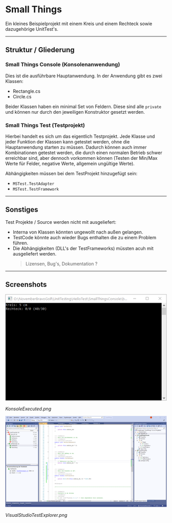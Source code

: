 # Small Things

Ein kleines Beispielprojekt mit einem Kreis und einem Rechteck sowie dazugehörige UnitTest's.

---

## Struktur / Gliederung

### Small Things Console (Konsolenanwendung)

Dies ist die ausführbare Hauptanwendung. In der Anwendung gibt es zwei Klassen:

- Rectangle.cs
- Circle.cs

Beider Klassen haben ein minimal Set von Feldern. Diese sind alle `private` und können
nur durch den jeweiligen Konstruktor gesetzt werden.

### Small Things Test (Testprojekt)

Hierbei handelt es sich um das eigentlich Testprojekt. Jede Klasse und jeder Funktion
der Klassen kann getestet werden, ohne die Hauptanwendung starten zu müssen. Dadurch
können auch immer Kombinationen getestet werden, die durch einen normalen Betrieb schwer
erreichbar sind, aber dennoch vorkommen können (Testen der Min/Max Werte für Felder,
negative Werte, allgemein ungültige Werte).

Abhängigkeiten müssen bei dem TestProjekt hinzugefügt sein:

- `MSTest.TestAdapter`
- `MSTest.TestFramework`

---

## Sonstiges

Test Projekte / Source werden nicht mit ausgeliefert:

- Interna von Klassen könnten ungewollt nach außen gelangen.
- TestCode könnte auch wieder Bugs enthalten die zu einem Problem führen.
- Die Abhängigkeiten (DLL's der TestFrameworks) müssten acuh mit ausgeliefert werden.
  > Lizensen, Bug's, Dokumentation ?

---

## Screenshots

![KonsoleExecuted.png](./Screenshots/KonsoleExecuted.png "Ausführbare Konsolenanwendung")

*KonsoleExecuted.png*


![VisualStudioTestExplorer.png](./Screenshots/VisualStudioTestExplorer.png "Bisual Studio mit TestExplorer")

*VisualStudioTestExplorer.png*
